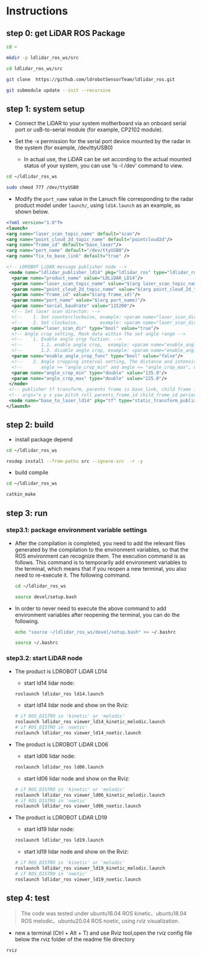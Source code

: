 # Instructions

## step 0: get LiDAR ROS Package
```bash
cd ~

mkdir -p ldlidar_ros_ws/src

cd ldlidar_ros_ws/src

git clone  https://github.com/ldrobotSensorTeam/ldlidar_ros.git

git submodule update --init --recursive
```
## step 1: system setup
- Connect the LiDAR to your system motherboard via an onboard serial port or usB-to-serial module (for example, CP2102 module).

- Set the -x permission for the serial port device mounted by the radar in the system (for example, /dev/ttyUSB0)

  - In actual use, the LiDAR can be set according to the actual mounted status of your system, you can use 'ls -l /dev' command to view.

``` bash
cd ~/ldlidar_ros_ws

sudo chmod 777 /dev/ttyUSB0
```
- Modify the `port_name` value in the Lanuch file corresponding to the radar product model under `launch/`, using `ld14.launch` as an example, as shown below.

``` xml
<?xml version="1.0"?>
<launch>
<arg name="laser_scan_topic_name" default="scan"/>
<arg name="point_cloud_2d_topic_name" default="pointcloud2d"/>
<arg name="frame_id" default="base_laser"/>
<arg name="port_name" default="/dev/ttyUSB0"/>
<arg name="fix_to_base_link" default="true" />

<!-- LDROBOT LiDAR message publisher node -->
 <node name="ldlidar_publisher_ld14" pkg="ldlidar_ros" type="ldlidar_ros_node" output="screen">
  <param name="product_name" value="LDLiDAR_LD14"/>
  <param name="laser_scan_topic_name" value="$(arg laser_scan_topic_name)"/>
  <param name="point_cloud_2d_topic_name" value="$(arg point_cloud_2d_topic_name)"/>
  <param name="frame_id" value="$(arg frame_id)"/>
  <param name="port_name" value="$(arg port_name)"/>
  <param name="serial_baudrate" value="115200"/>
  <!-- Set laser scan directon: -->
  <!--    1. Set counterclockwise, example: <param name="laser_scan_dir" type="bool" value="true"/> -->
  <!--    2. Set clockwise,        example: <param name="laser_scan_dir" type="bool" value="false"/> -->
  <param name="laser_scan_dir" type="bool" value="true"/>
  <!-- Angle crop setting, Mask data within the set angle range -->
  <!--    1. Enable angle crop fuction: -->
  <!--       1.1. enable angle crop,  example: <param name="enable_angle_crop_func" type="bool" value="true"/> -->
  <!--       1.2. disable angle crop, example: <param name="enable_angle_crop_func" type="bool" value="false"/> -->
  <param name="enable_angle_crop_func" type="bool" value="false"/>
  <!--    2. Angle cropping interval setting, The distance and intensity data within the set angle range will be set to 0 --> 
  <!--       angle >= "angle_crop_min" and angle <= "angle_crop_max", unit is degress -->
  <param name="angle_crop_min" type="double" value="135.0"/>
  <param name="angle_crop_max" type="double" value="225.0"/>
 </node>
 <!-- publisher tf transform, parents frame is base_link, child frame is base_laser -->
 <!-- args="x y z yaw pitch roll parents_frame_id child_frame_id period_in_ms"-->
 <node name="base_to_laser_ld14" pkg="tf" type="static_transform_publisher"  args="0.0 0.0 0.18 0 0.0 0.0 base_link base_laser 50" if="$(arg fix_to_base_link)"/>
</launch>

```
## step 2: build
- install package depend
```bash
cd ~/ldlidar_ros_ws

rosdep install --from-paths src --ignore-src  -r -y
```

- build compile
```bash
cd ~/ldlidar_ros_ws

catkin_make
```
## step 3: run

### step3.1: package environment variable settings

- After the compilation is completed, you need to add the relevant files generated by the compilation to the environment variables, so that the ROS environment can recognize them. The execution command is as follows. This command is to temporarily add environment variables to the terminal, which means that if you reopen a new terminal, you also need to re-execute it. The following command.
  
    ```bash
    cd ~/ldlidar_ros_ws

    source devel/setup.bash
    ```
  
- In order to never need to execute the above command to add environment variables after reopening the terminal, you can do the following.

  ```bash
  echo "source ~/ldlidar_ros_ws/devel/setup.bash" >> ~/.bashrc

  source ~/.bashrc
  ```
### step3.2: start LiDAR node
- The product is LDROBOT LiDAR LD14
  - start ld14 lidar node:
  ``` bash
  roslaunch ldlidar_ros ld14.launch
  ```
  - start ld14 lidar node and show on the Rviz:
  ``` bash
  # if ROS_DISTRO in 'kinetic' or 'melodic'
  roslaunch ldlidar_ros viewer_ld14_kinetic_melodic.launch
  # if ROS_DISTRO in 'noetic'
  roslaunch ldlidar_ros viewer_ld14_noetic.launch
  ```

- The product is LDROBOT LiDAR LD06
  - start ld06 lidar node:
  ``` bash
  roslaunch ldlidar_ros ld06.launch
  ```
  - start ld06 lidar node and show on the Rviz:
  ``` bash
  # if ROS_DISTRO in 'kinetic' or 'melodic'
  roslaunch ldlidar_ros viewer_ld06_kinetic_melodic.launch
  # if ROS_DISTRO in 'noetic'
  roslaunch ldlidar_ros viewer_ld06_noetic.launch
  ```

- The product is LDROBOT LiDAR LD19
  - start ld19 lidar node:
  ``` bash
  roslaunch ldlidar_ros ld19.launch
  ```
  - start ld19 lidar node and show on the Rviz:
  ``` bash
  # if ROS_DISTRO in 'kinetic' or 'melodic'
  roslaunch ldlidar_ros viewer_ld19_kinetic_melodic.launch
  # if ROS_DISTRO in 'noetic'
  roslaunch ldlidar_ros viewer_ld19_noetic.launch
  ```

## step 4: test

> The code was tested under ubuntu16.04 ROS kinetic、ubuntu18.04 ROS melodic、ubuntu20.04 ROS noetic, using rviz visualization.

- new a terminal (Ctrl + Alt + T) and use Rviz tool,open the rviz config file below the rviz folder of the readme file directory
```bash
rviz
```